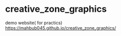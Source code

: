 # creative_zone_graphics
demo website( for practics)
https://mahbub045.github.io/creative_zone_graphics/
